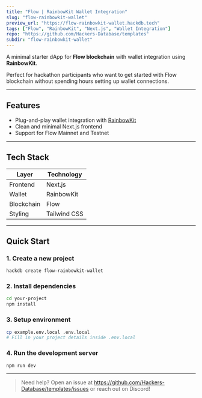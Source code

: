 ```yaml
---
title: "Flow | RainbowKit Wallet Integration"
slug: "flow-rainbowkit-wallet"
preview_url: "https://flow-rainbowkit-wallet.hackdb.tech"
tags: ["Flow", "RainbowKit", "Next.js", "Wallet Integration"]
repo: "https://github.com/Hackers-Database/templates"
subdir: "flow-rainbowkit-wallet"
---
```


A minimal starter dApp for **Flow blockchain** with wallet integration using **RainbowKit**.

Perfect for hackathon participants who want to get started with Flow blockchain without spending hours setting up wallet connections.

---

## Features

- Plug-and-play wallet integration with [RainbowKit](https://www.rainbowkit.com/)
- Clean and minimal Next.js frontend
- Support for Flow Mainnet and Testnet

---

## Tech Stack

| Layer      | Technology   |
|------------|--------------|
| Frontend   | Next.js      |
| Wallet     | RainbowKit   |
| Blockchain | Flow         |
| Styling    | Tailwind CSS |

---

## Quick Start

### 1. Create a new project
```bash
hackdb create flow-rainbowkit-wallet
```

### 2. Install dependencies
```bash
cd your-project  
npm install
```

### 3. Setup environment
```bash
cp example.env.local .env.local  
# Fill in your project details inside .env.local
```

### 4. Run the development server
```bash
npm run dev
```

---

> Need help? Open an issue at https://github.com/Hackers-Database/templates/issues or reach out on Discord!
